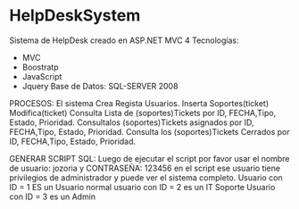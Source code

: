 # HelpDeskSystem

Sistema de HelpDesk creado en ASP.NET MVC 4
Tecnologías:
- MVC
- Boostratp
- JavaScript
- Jquery
Base de Datos:
SQL-SERVER 2008

PROCESOS:
El sistema Crea Regista Usuarios.
Inserta Soportes(ticket)
Modifica(ticket)
Consulta Lista de (soportes)Tickets por ID, FECHA,Tipo, Estado, Prioridad.
Consultalos (soportes)Tickets asignados por ID, FECHA,Tipo, Estado, Prioridad.
Consulta los (soportes)Tickets Cerrados por ID, FECHA,Tipo, Estado, Prioridad.

GENERAR SCRIPT SQL:
Luego de ejecutar el script por favor usar el nombre de usuario: jozoria y CONTRASEÑA: 123456
en el script ese usuario tiene privilegios de administrador y puede ver el sistema completo.
Usuario con ID = 1 ES un Usuario normal
usuario con ID = 2 es un IT Soporte
Usuario con ID = 3 es un Admin
